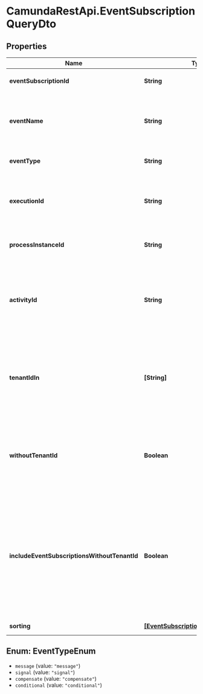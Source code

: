 # CamundaRestApi.EventSubscriptionQueryDto

## Properties
Name | Type | Description | Notes
------------ | ------------- | ------------- | -------------
**eventSubscriptionId** | **String** | The id of the event subscription. | [optional] 
**eventName** | **String** | The name of the event this subscription belongs to as defined in the process model. | [optional] 
**eventType** | **String** | The type of the event subscription. | [optional] 
**executionId** | **String** | The execution that is subscribed on the referenced event. | [optional] 
**processInstanceId** | **String** | The process instance this subscription belongs to. | [optional] 
**activityId** | **String** | The identifier of the activity that this event subscription belongs to. This could for example be the id of a receive task. | [optional] 
**tenantIdIn** | **[String]** | Filter by a comma-separated list of tenant ids. Only select subscriptions that belong to one of the given tenant ids. | [optional] 
**withoutTenantId** | **Boolean** | Only select subscriptions which have no tenant id. Value may only be &#x60;true&#x60;, as &#x60;false&#x60; is the default behavior. | [optional] 
**includeEventSubscriptionsWithoutTenantId** | **Boolean** | Select event subscriptions which have no tenant id. Can be used in combination with tenantIdIn parameter. Value may only be &#x60;true&#x60;, as &#x60;false&#x60; is the default behavior. | [optional] 
**sorting** | [**[EventSubscriptionQueryDtoSorting]**](EventSubscriptionQueryDtoSorting.md) | Apply sorting of the result | [optional] 

<a name="EventTypeEnum"></a>
## Enum: EventTypeEnum

* `message` (value: `"message"`)
* `signal` (value: `"signal"`)
* `compensate` (value: `"compensate"`)
* `conditional` (value: `"conditional"`)

